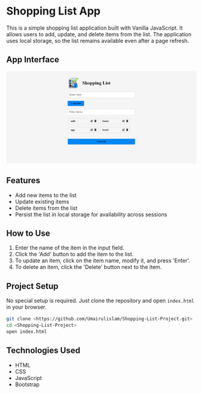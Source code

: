# Shopping List App

This is a simple shopping list application built with Vanilla JavaScript. It allows users to add, update, and delete items from the list. The application uses local storage, so the list remains available even after a page refresh.

## App Interface

![alt text](./images/shopping-list.png)

## Features

- Add new items to the list
- Update existing items
- Delete items from the list
- Persist the list in local storage for availability across sessions

## How to Use

1. Enter the name of the item in the input field.
2. Click the 'Add' button to add the item to the list.
3. To update an item, click on the item name, modify it, and press 'Enter'.
4. To delete an item, click the 'Delete' button next to the item.

## Project Setup

No special setup is required. Just clone the repository and open `index.html` in your browser.

```bash
git clone <https://github.com/Umairulislam/Shopping-List-Project.git>
cd <Shopping-List-Project>
open index.html
```

## Technologies Used

- HTML
- CSS
- JavaScript
- Bootstrap
